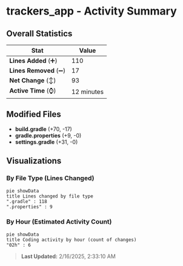 # trackers_app - Activity Summary 

## Overall Statistics

| Stat                   | Value                                                             |
| ---------------------- | ----------------------------------------------------------------- |
| **Lines Added** (➕)   | 110                                          |
| **Lines Removed** (➖) | 17                                        |
| **Net Change** (↕)    | 93                |
| **Active Time** (⌚)   | 12 minutes |


## Modified Files
- **build.gradle** (+70, -17)
- **gradle.properties** (+9, -0)
- **settings.gradle** (+31, -0)

## Visualizations

### By File Type (Lines Changed)

```mermaid
pie showData
title Lines changed by file type
".gradle" : 118
".properties" : 9
```

### By Hour (Estimated Activity Count)

```mermaid
pie showData
title Coding activity by hour (count of changes)
"02h" : 6
```


> **Last Updated:** 2/16/2025, 2:33:10 AM
